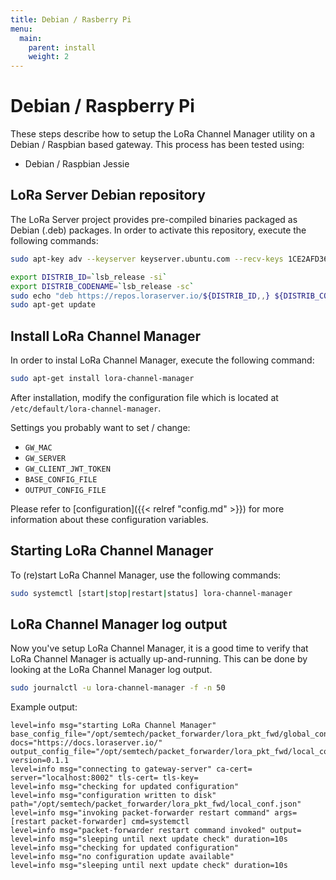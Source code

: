 ```yaml
---
title: Debian / Rasberry Pi
menu:
  main:
    parent: install
    weight: 2
---
```


# Debian / Raspberry Pi

These steps describe how to setup the LoRa Channel Manager utility on a
Debian / Raspbian based gateway. This process has been tested using:

* Debian / Raspbian Jessie

## LoRa Server Debian repository

The LoRa Server project provides pre-compiled binaries packaged as Debian (.deb)
packages. In order to activate this repository, execute the following
commands:

```bash
sudo apt-key adv --keyserver keyserver.ubuntu.com --recv-keys 1CE2AFD36DBCCA00

export DISTRIB_ID=`lsb_release -si`
export DISTRIB_CODENAME=`lsb_release -sc`
sudo echo "deb https://repos.loraserver.io/${DISTRIB_ID,,} ${DISTRIB_CODENAME} testing" | sudo tee /etc/apt/sources.list.d/loraserver.list
sudo apt-get update
```

## Install LoRa Channel Manager

In order to instal LoRa Channel Manager, execute the following command:

```bash
sudo apt-get install lora-channel-manager
```

After installation, modify the configuration file which is located at
`/etc/default/lora-channel-manager`.

Settings you probably want to set / change:

* `GW_MAC`
* `GW_SERVER`
* `GW_CLIENT_JWT_TOKEN`
* `BASE_CONFIG_FILE`
* `OUTPUT_CONFIG_FILE`

Please refer to [configuration]({{< relref "config.md" >}}) for more information
about these configuration variables.

## Starting LoRa Channel Manager

To (re)start LoRa Channel Manager, use the following commands:

```bash
sudo systemctl [start|stop|restart|status] lora-channel-manager
```

## LoRa Channel Manager log output

Now you've setup LoRa Channel Manager, it is a good time to verify that
LoRa Channel Manager is actually up-and-running. This can be done by
looking at the LoRa Channel Manager log output.

```bash
sudo journalctl -u lora-channel-manager -f -n 50
```

Example output:

```
level=info msg="starting LoRa Channel Manager" base_config_file="/opt/semtech/packet_forwarder/lora_pkt_fwd/global_conf.json" docs="https://docs.loraserver.io/" output_config_file="/opt/semtech/packet_forwarder/lora_pkt_fwd/local_conf.json" version=0.1.1
level=info msg="connecting to gateway-server" ca-cert= server="localhost:8002" tls-cert= tls-key=
level=info msg="checking for updated configuration"
level=info msg="configuration written to disk" path="/opt/semtech/packet_forwarder/lora_pkt_fwd/local_conf.json"
level=info msg="invoking packet-forwarder restart command" args=[restart packet-forwarder] cmd=systemctl
level=info msg="packet-forwarder restart command invoked" output=
level=info msg="sleeping until next update check" duration=10s
level=info msg="checking for updated configuration"
level=info msg="no configuration update available"
level=info msg="sleeping until next update check" duration=10s
```
